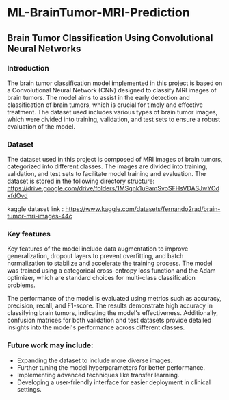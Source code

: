 # ML-BrainTumor-MRI-Prediction

## Brain Tumor Classification Using Convolutional Neural Networks
### Introduction

The brain tumor classification model implemented in this project is based on a Convolutional Neural Network (CNN) designed to classify MRI images of brain tumors. The model aims to assist in the early detection and classification of brain tumors, which is crucial for timely and effective treatment. The dataset used includes various types of brain tumor images, which were divided into training, validation, and test sets to ensure a robust evaluation of the model.

### Dataset
The dataset used in this project is composed of MRI images of brain tumors, categorized into different classes. The images are divided into training, validation, and test sets to facilitate model training and evaluation. The dataset is stored in the following directory structure: https://drive.google.com/drive/folders/1MSgnk1u9amSvoSFHsVDASJwYOdxfdOvd 

kaggle dataset link : https://www.kaggle.com/datasets/fernando2rad/brain-tumor-mri-images-44c 

### Key features
Key features of the model include data augmentation to improve generalization, dropout layers to prevent overfitting, and batch normalization to stabilize and accelerate the training process. The model was trained using a categorical cross-entropy loss function and the Adam optimizer, which are standard choices for multi-class classification problems.

The performance of the model is evaluated using metrics such as accuracy, precision, recall, and F1-score. The results demonstrate high accuracy in classifying brain tumors, indicating the model's effectiveness. Additionally, confusion matrices for both validation and test datasets provide detailed insights into the model's performance across different classes.






### Future work may include:

- Expanding the dataset to include more diverse images.
- Further tuning the model hyperparameters for better performance.
- Implementing advanced techniques like transfer learning.
- Developing a user-friendly interface for easier deployment in clinical settings.
